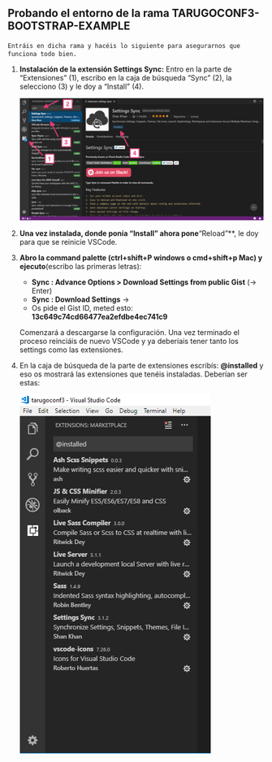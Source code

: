 ## **Probando el entorno de la rama TARUGOCONF3-BOOTSTRAP-EXAMPLE**
	Entráis en dicha rama y hacéis lo siguiente para asegurarnos que funciona todo bien.

1. 	**Instalación de la extensión Settings Sync:**
    Entro en la parte de “Extensiones” (1), escribo en la caja de búsqueda “Sync” (2), la selecciono (3) y le doy a “Install” (4).

	![Instalación de Settings Sync plugin](images/instalacion-sync.png)

3. 	**Una vez instalada, donde ponía “Install” ahora pone**“Reload”**, le doy para que se reinicie VSCode.

4. 	**Abro la command palette (ctrl+shift+P windows o cmd+shift+p Mac) y ejecuto**(escribo las primeras letras):
	- **Sync : Advance Options > Download Settings from public Gist**  (-> Enter)
	- **Sync : Download Settings** ->
	- Os pide el Gist ID, meted esto: **13c649c74cd66477ea2efdbe4ec741c9**

	Comenzará a descargarse la configuración. Una vez terminado el proceso reinciáis de nuevo
	VSCode y ya deberíais tener tanto los settings como las extensiones.

5. En la caja de búsqueda de la parte de extensiones escribís: **@installed** y eso os
	mostrará las extensiones que tenéis instaladas. Deberían ser estas:

	![Extensiones instaladas](images/extensiones-instaladas.png)

